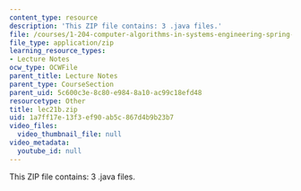 ```yaml
---
content_type: resource
description: 'This ZIP file contains: 3 .java files.'
file: /courses/1-204-computer-algorithms-in-systems-engineering-spring-2010/1a7ff17e13f3ef90ab5c867d4b9b23b7_lec21b.zip
file_type: application/zip
learning_resource_types:
- Lecture Notes
ocw_type: OCWFile
parent_title: Lecture Notes
parent_type: CourseSection
parent_uid: 5c600c3e-8c80-e984-8a10-ac99c18efd48
resourcetype: Other
title: lec21b.zip
uid: 1a7ff17e-13f3-ef90-ab5c-867d4b9b23b7
video_files:
  video_thumbnail_file: null
video_metadata:
  youtube_id: null
---
```

This ZIP file contains: 3 .java files.

